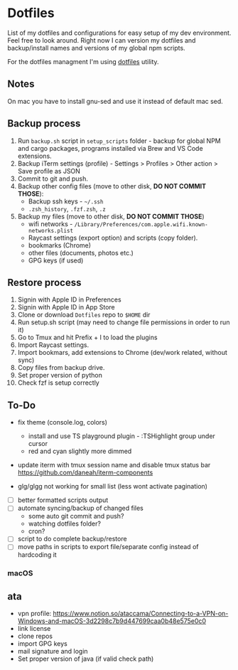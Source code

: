 # Dotfiles

List of my dotfiles and configurations for easy setup of my dev environment. Feel free to look around. Right now I can version my dotfiles and backup/install names and versions of my global npm scripts.

For the dotfiles managment I'm using [dotfiles](https://github.com/jbernard/dotfiles) utility.

## Notes

On mac you have to install gnu-sed and use it instead of default mac sed.

## Backup process

1. Run `backup.sh` script in `setup_scripts` folder - backup for global NPM and cargo packages, programs installed via Brew and VS Code extensions.
2. Backup iTerm settings (profile) - Settings > Profiles > Other action > Save profile as JSON
3. Commit to git and push.
4. Backup other config files (move to other disk, **DO NOT COMMIT THOSE**):
   - Backup ssh keys - `~/.ssh`
   - `.zsh_history`, `.fzf.zsh`, `.z`
5. Backup my files (move to other disk, **DO NOT COMMIT THOSE**)
   - wifi networks - `/Library/Preferences/com.apple.wifi.known-networks.plist`
   - Raycast settings (export option) and scripts (copy folder).
   - bookmarks (Chrome)
   - other files (documents, photos etc.)
   - GPG keys (if used)

## Restore process

1. Signin with Apple ID in Preferences
2. Signin with Apple ID in App Store
3. Clone or download `Dotfiles` repo to `$HOME` dir
4. Run setup.sh script (may need to change file permissions in order to run it)
5. Go to Tmux and hit Prefix + I to load the plugins
6. Import Raycast settings.
7. Import bookmars, add extensions to Chrome (dev/work related, without sync)
8. Copy files from backup drive.
9. Set proper version of python
10. Check fzf is setup correctly

## To-Do

- fix theme (console.log, colors)

  - install and use TS playground plugin - :TSHighlight group under cursor
  - red and cyan slightly more dimmed

- update iterm with tmux session name and disable tmux status bar https://github.com/daneah/iterm-components
- glg/glgg not working for small list (less wont activate pagination)
- [ ] better formatted scripts output
- [ ] automate syncing/backup of changed files
  - some auto git commit and push?
  - watching dotfiles folder?
  - cron?
- [ ] script to do complete backup/restore
- [ ] move paths in scripts to export file/separate config instead of hardcoding it

### macOS

## ata

- vpn profile: https://www.notion.so/ataccama/Connecting-to-a-VPN-on-Windows-and-macOS-3d2298c7b9d447699caa0b48e575e0c0
- link license
- clone repos
- import GPG keys
- mail signature and login
- Set proper version of java (if valid check path)
